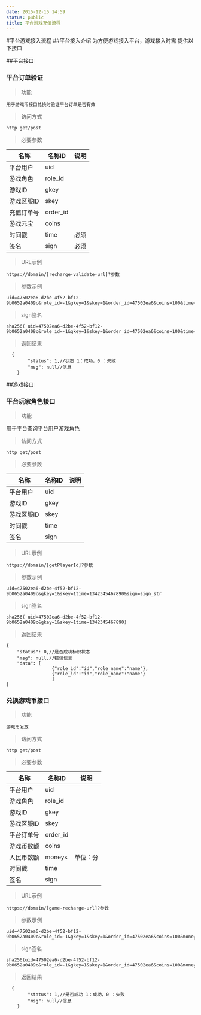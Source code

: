```yaml
---
date: 2015-12-15 14:59
status: public
title: 平台游戏充值流程
---
```


#平台游戏接入流程
##平台接入介绍
    为方便游戏接入平台，游戏接入时需 提供以下接口

##平台接口
###  平台订单验证
> 功能

    用于游戏币接口兑换时验证平台订单是否有效

> 访问方式
  
    http get/post
> 必要参数

| 名称 | 名称ID | 说明 |
| ---- | ---- | ---- |
| 平台用户 | uid | 
| 游戏角色 | role_id |  
| 游戏ID | gkey |  
| 游戏区服ID | skey  | 
| 充值订单号 |  order_id  | 
| 游戏元宝 | coins |  
| 时间戳 | time | 必须 |
| 签名 | sign | 必须 |

> URL示例 

    https://domain/[recharge-validate-url]?参数

> 参数示例

    uid=47502ea6-d2be-4f52-bf12-9b0652a0409c&role_id=-1&gkey=1&skey=1&order_id=47502ea6&coins=100&time=1342345467890&sign=sign_str

> sign签名

    sha256( uid=47502ea6-d2be-4f52-bf12-9b0652a0409c&role_id=-1&gkey=1&skey=1&order_id=47502ea6&coins=100&time=1342345467890)
    
> 返回结果

      {
            "status": 1,//状态 1：成功，0 ：失败
            "msg": null//信息
        }  
    
##游戏接口
###   平台玩家角色接口

> 功能

   用于平台查询平台用户游戏角色

> 访问方式
  
    http get/post
> 必要参数

| 名称 | 名称ID  |说明 |
| ---- | ---- | ---- |
| 平台用户 | uid | 
| 游戏ID | gkey |  
| 游戏区服ID | skey  | 
| 时间戳 | time  |   
| 签名 | sign  |  

> URL示例 

    https://domain/[getPlayerId]?参数

> 参数示例

    uid=47502ea6-d2be-4f52-bf12-9b0652a0409c&gkey=1&skey=1time=1342345467890&sign=sign_str

> sign签名

    sha256( uid=47502ea6-d2be-4f52-bf12-9b0652a0409c&gkey=1&skey=1time=1342345467890)
    
> 返回结果

    {
        "status": 0,//是否成功标识状态
        "msg": null,//错误信息
        "data": [
                     {"role_id":"id","role_name":"name"}, 
                     {"role_id":"id","role_name":"name"}
                     ]
    }  


###   兑换游戏币接口
> 功能

    游戏币发放

> 访问方式
  
    http get/post
> 必要参数

| 名称 | 名称ID  |说明 |
| ---- | ---- | ---- |
| 平台用户 | uid | 
| 游戏角色 | role_id |  
| 游戏ID | gkey |  
| 游戏区服ID | skey  | 
| 平台订单号 | order_id  | 
|游戏币数额 | coins  | 
| 人民币数额 | moneys  |  单位：分 
| 时间戳 | time  |   
| 签名 | sign  |  

> URL示例 

    https://domain/[game-recharge-url]?参数

> 参数示例

    uid=47502ea6-d2be-4f52-bf12-9b0652a0409c&role_id=-1&gkey=1&skey=1&order_id=47502ea6&coins=100&moneys=1&time=1342345467890&sign=sign_str

> sign签名

    sha256(uid=47502ea6-d2be-4f52-bf12-9b0652a0409c&role_id=-1&gkey=1&skey=1&order_id=47502ea6&coins=100&moneys=1&time=1342345467890)
    
> 返回结果

      {
            "status": 1,//是否成功 1：成功，0 ：失败
            "msg": null//信息
        }  
 
